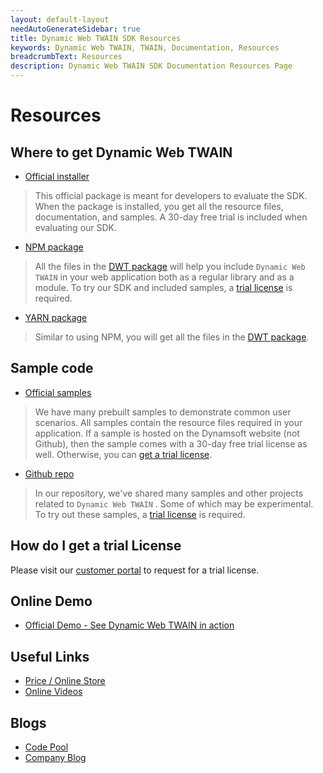 ```yaml
---
layout: default-layout
needAutoGenerateSidebar: true
title: Dynamic Web TWAIN SDK Resources
keywords: Dynamic Web TWAIN, TWAIN, Documentation, Resources
breadcrumbText: Resources
description: Dynamic Web TWAIN SDK Documentation Resources Page
---
```


# Resources

## Where to get Dynamic Web TWAIN

* <a href="https://www.dynamsoft.com/web-twain/downloads/" target="_blank">Official installer</a> 

> This official package is meant for developers to evaluate the SDK. When the package is installed, you get all the resource files, documentation, and samples. A 30-day free trial is included when evaluating our SDK.

* <a href="https://www.npmjs.com/package/dwt" target="_blank">NPM package</a>

> All the files in the <a href="https://github.com/Dynamsoft/Dynamic-Web-TWAIN" target="_blank">DWT package</a> will help you include `Dynamic Web TWAIN` in your web application both as a regular library and as a module. To try our SDK and included samples, a [trial license](#how-do-i-get-a-trial-license) is required.

* <a href="https://yarnpkg.com/package/dwt" target="_blank">YARN package</a>

> Similar to using NPM, you will get all the files in the <a href="https://github.com/Dynamsoft/Dynamic-Web-TWAIN" target="_blank">DWT package</a>.

## Sample code

* <a href="https://www.dynamsoft.com/web-twain/resources/code-gallery/" target="_blank">Official samples</a> 

> We have many prebuilt samples to demonstrate common user scenarios. All samples contain the resource files required in your application. If a sample is hosted on the Dynamsoft website (not Github), then the sample comes with a 30-day free trial license as well. Otherwise, you can [get a trial license](#how-do-i-get-a-trial-license).

* <a href="https://github.com/dynamsoft/web-twain-samples" target="_blank">Github repo</a>

> In our repository, we've shared many samples and other projects related to `Dynamic Web TWAIN` . Some of which may be experimental. To try out these samples, a [trial license](#how-do-i-get-a-trial-license) is required.

## How do I get a trial License

Please visit our <a href="https://www.dynamsoft.com/customer/license/trialLicense?product=dwt" target="_blank">customer portal</a> to request for a trial license.

## Online Demo

* <a href="https://demo.dynamsoft.com/web-twain/" target="_blank">Official Demo - See Dynamic Web TWAIN in action</a>

## Useful Links

* <a href="https://www.dynamsoft.com/store/dynamic-web-twain/" target="_blank">Price / Online Store</a>
* <a href="https://www.youtube.com/user/Dynamsoft" target="_blank">Online Videos</a>

## Blogs 

* <a href="https://www.dynamsoft.com/codepool/?s=twain" target="_blank">Code Pool</a>
* <a href="https://www.dynamsoft.com/blog/?x=0&y=0&s=twain" target="_blank">Company Blog</a>


 
